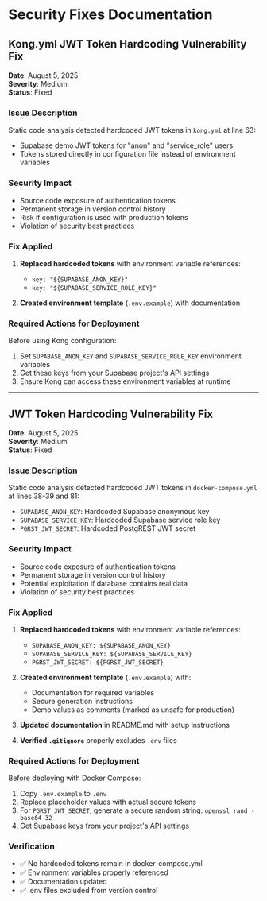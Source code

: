 # Security Fixes Documentation

## Kong.yml JWT Token Hardcoding Vulnerability Fix

**Date**: August 5, 2025  
**Severity**: Medium  
**Status**: Fixed  

### Issue Description
Static code analysis detected hardcoded JWT tokens in `kong.yml` at line 63:
- Supabase demo JWT tokens for "anon" and "service_role" users
- Tokens stored directly in configuration file instead of environment variables

### Security Impact
- Source code exposure of authentication tokens  
- Permanent storage in version control history
- Risk if configuration is used with production tokens
- Violation of security best practices

### Fix Applied
1. **Replaced hardcoded tokens** with environment variable references:
   - `key: "${SUPABASE_ANON_KEY}"`
   - `key: "${SUPABASE_SERVICE_ROLE_KEY}"`

2. **Created environment template** (`.env.example`) with documentation

### Required Actions for Deployment
Before using Kong configuration:
1. Set `SUPABASE_ANON_KEY` and `SUPABASE_SERVICE_ROLE_KEY` environment variables
2. Get these keys from your Supabase project's API settings
3. Ensure Kong can access these environment variables at runtime

---

## JWT Token Hardcoding Vulnerability Fix

**Date**: August 5, 2025  
**Severity**: Medium  
**Status**: Fixed  

### Issue Description
Static code analysis detected hardcoded JWT tokens in `docker-compose.yml` at lines 38-39 and 81:
- `SUPABASE_ANON_KEY`: Hardcoded Supabase anonymous key
- `SUPABASE_SERVICE_KEY`: Hardcoded Supabase service role key  
- `PGRST_JWT_SECRET`: Hardcoded PostgREST JWT secret

### Security Impact
- Source code exposure of authentication tokens
- Permanent storage in version control history
- Potential exploitation if database contains real data
- Violation of security best practices

### Fix Applied
1. **Replaced hardcoded tokens** with environment variable references:
   - `SUPABASE_ANON_KEY: ${SUPABASE_ANON_KEY}`
   - `SUPABASE_SERVICE_KEY: ${SUPABASE_SERVICE_KEY}`
   - `PGRST_JWT_SECRET: ${PGRST_JWT_SECRET}`

2. **Created environment template** (`.env.example`) with:
   - Documentation for required variables
   - Secure generation instructions
   - Demo values as comments (marked as unsafe for production)

3. **Updated documentation** in README.md with setup instructions

4. **Verified `.gitignore`** properly excludes `.env` files

### Required Actions for Deployment
Before deploying with Docker Compose:
1. Copy `.env.example` to `.env`
2. Replace placeholder values with actual secure tokens
3. For `PGRST_JWT_SECRET`, generate a secure random string: `openssl rand -base64 32`
4. Get Supabase keys from your project's API settings

### Verification
- ✅ No hardcoded tokens remain in docker-compose.yml
- ✅ Environment variables properly referenced  
- ✅ Documentation updated
- ✅ .env files excluded from version control